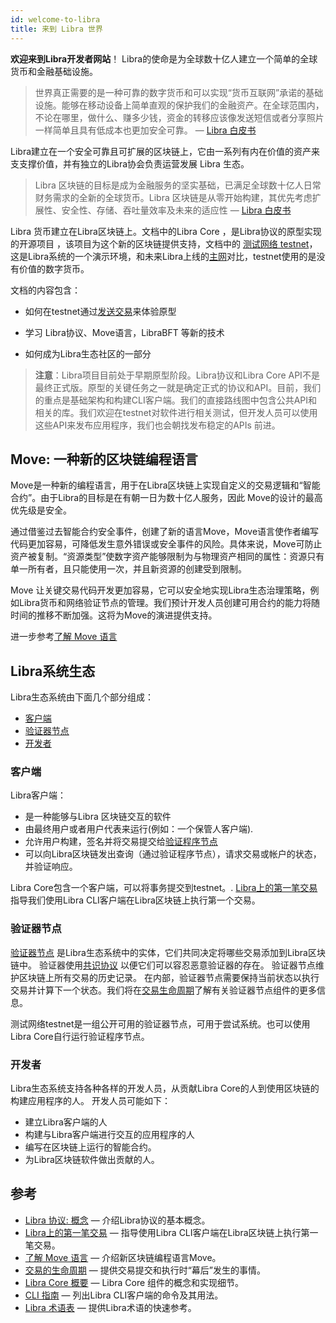 ```yaml
---
id: welcome-to-libra
title: 来到 Libra 世界
---
```


**欢迎来到Libra开发者网站**！ Libra的使命是为全球数十亿人建立一个简单的全球货币和金融基础设施。

> 世界真正需要的是一种可靠的数字货币和可以实现“货币互联网”承诺的基础设施。能够在移动设备上简单直观的保护我们的金融资产。在全球范围内，不论在哪里，做什么、赚多少钱，资金的转移应该像发送短信或者分享照片一样简单且具有低成本也更加安全可靠。 —  [Libra 白皮书](https://libra.org/zh-CN/white-paper/) 

Libra建立在一个安全可靠且可扩展的区块链上，它由一系列有内在价值的资产来支支撑价值，并有独立的Libra协会负责运营发展 Libra 生态。

> Libra 区块链的目标是成为金融服务的坚实基础，已满足全球数十亿人日常财务需求的全新的全球货币。Libra 区块链是从零开始构建，其优先考虑扩展性、安全性、存储、吞吐量效率及未来的适应性 —  [Libra 白皮书](https://libra.org/zh-CN/white-paper/) 



Libra 货币建立在Libra区块链上。文档中的Libra Core ，是Libra协议的原型实现的开源项目 ，该项目为这个新的区块链提供支持，文档中的 [测试网络 testnet](https://learnblockchain.cn/docs/libra/docs/reference/glossary/#testnet)，这是Libra系统的一个演示环境，和未来Libra上线的[主网](https://learnblockchain.cn/docs/libra/docs/reference/glossary/#mainnet)对比，testnet使用的是没有价值的数字货币。



文档的内容包含：

* 如何在testnet通过[发送交易](https://learnblockchain.cn/docs/libra/docs/my-first-transaction/)来体验原型

* 学习 Libra协议、Move语言，LibraBFT 等新的技术
* 如何成为Libra生态社区的一部分

<blockquote class="block_note">

**注意**：Libra项目目前处于早期原型阶段。Libra协议和Libra Core API不是最终正式版。原型的关键任务之一就是确定正式的协议和API。目前，我们的重点是基础架构和构建CLI客户端。我们的直接路线图中包含公共API和相关的库。我们欢迎在testnet对软件进行相关测试，但开发人员可以使用这些API来发布应用程序，我们也会朝找发布稳定的APIs 前进。


</blockquote>

## Move: 一种新的区块链编程语言



Move是一种新的编程语言，用于在Libra区块链上实现自定义的交易逻辑和“智能合约”。由于Libra的目标是在有朝一日为数十亿人服务，因此 Move的设计的最高优先级是安全。

通过借鉴过去智能合约安全事件，创建了新的语言Move，Move语言使作者编写代码更加容易，可降低发生意外错误或安全事件的风险。具体来说，Move可防止资产被复制。“资源类型”使数字资产能够限制为与物理资产相同的属性：资源只有单一所有者，且只能使用一次，并且新资源的创建受到限制。



Move 让关键交易代码开发更加容易，它可以安全地实现Libra生态治理策略，例如Libra货币和网络验证节点的管理。我们预计开发人员创建可用合约的能力将随时间的推移不断加强。这将为Move的演进提供支持。

进一步参考[了解 Move 语言](https://learnblockchain.cn/docs/libra/docs/move-overview/) 




## Libra系统生态

Libra生态系统由下面几个部分组成：

* [客户端](#客户端)
* [验证器节点](#验证器节点)
* [开发者](#开发者)

### 客户端

Libra客户端：

* 是一种能够与Libra 区块链交互的软件
* 由最终用户或者用户代表来运行(例如：一个保管人客户端). 
* 允许用户构建，签名并将交易提交给[验证程序节点](reference/glossary.md#validator-node)
* 可以向Libra区块链发出查询（通过验证程序节点），请求交易或帐户的状态，并验证响应。

Libra Core包含一个客户端，可以将事务提交到testnet。. [Libra上的第一笔交易](my-first-transaction.md) 指导我们使用Libra CLI客户端在Libra区块链上执行第一个交易。

### 验证器节点  

[验证器节点](reference/glossary.md#validator-node) 是Libra生态系统中的实体，它们共同决定将哪些交易添加到Libra区块链中。 验证器使用[共识协议](reference/glossary.md#consensus-protocol) 以便它们可以容忍恶意验证器的存在。 验证器节点维护区块链上所有交易的历史记录。 在内部，验证器节点需要保持当前状态以执行交易并计算下一个状态。我们将在[交易生命周期](life-of-a-transaction)了解有关验证器节点组件的更多信息。



测试网络testnet是一组公开可用的验证器节点，可用于尝试系统。也可以使用Libra Core自行运行验证程序节点。



### 开发者

Libra生态系统支持各种各样的开发人员，从贡献Libra Core的人到使用区块链的构建应用程序的人。  开发人员可能如下：

* 建立Libra客户端的人
* 构建与Libra客户端进行交互的应用程序的人
* 编写在区块链上运行的智能合约。
* 为Libra区块链软件做出贡献的人。



## 参考

* [Libra 协议: 概念](libra-protocol.md) &mdash; 介绍Libra协议的基本概念。
* [Libra上的第一笔交易](my-first-transaction.md) &mdash; 指导使用Libra CLI客户端在Libra区块链上执行第一笔交易。
* [了解 Move 语言](move-overview.md) &mdash;  介绍新区块链编程语言Move。
* [交易的生命周期](life-of-a-transaction.md) &mdash; 提供交易提交和执行时“幕后”发生的事情。
* [Libra Core 概要](libra-core-overview.md) &mdash; Libra Core 组件的概念和实现细节。
* [CLI 指南](reference/libra-cli.md) &mdash; 列出Libra CLI客户端的命令及其用法。
* [Libra 术语表](reference/glossary.md) &mdash; 提供Libra术语的快速参考。
